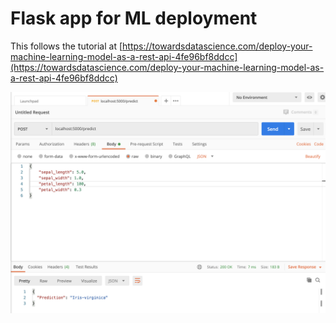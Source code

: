 # Flask app for ML deployment
This follows the tutorial at [https://towardsdatascience.com/deploy-your-machine-learning-model-as-a-rest-api-4fe96bf8ddcc](https://towardsdatascience.com/deploy-your-machine-learning-model-as-a-rest-api-4fe96bf8ddcc)

![postman image](./postman.png)